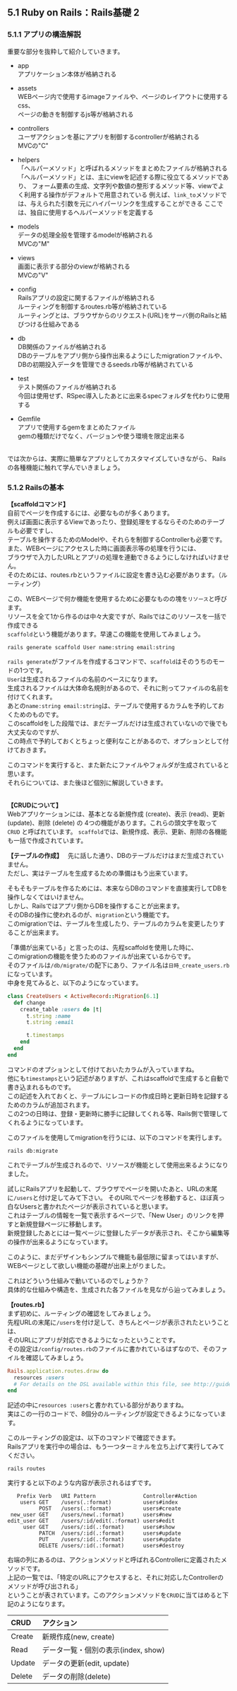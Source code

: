 ## 5.1 Ruby on Rails：Rails基礎 2

### 5.1.1 アプリの構造解説
重要な部分を抜粋して紹介していきます。  

   - app  
      アプリケーション本体が格納される  

   - assets  
        WEBページ内で使用するimageファイルや、ページのレイアウトに使用するcss、  
        ページの動きを制御するjs等が格納される  

   - controllers  
        ユーザアクションを基にアプリを制御するcontrollerが格納される  
        MVCの"C"  

   - helpers  
        「ヘルパーメソッド」と呼ばれるメソッドをまとめたファイルが格納される  
        「ヘルパーメソッド」とは、主にviewを記述する際に役立てるメソッドであり、
        フォーム要素の生成、文字列や数値の整形するメソッド等、viewでよく利用する操作がデフォルトで用意されている
        例えば、`link_to`メソッドでは、与えられた引数を元にハイパーリンクを生成することができる
        ここでは、独自に使用するヘルパーメソッドを定義する

   - models  
        データの処理全般を管理するmodelが格納される  
        MVCの"M"  

   - views  
        画面に表示する部分のviewが格納される  
        MVCの"V"  

   - config  
      Railsアプリの設定に関するファイルが格納される  
      ルーティングを制御するroutes.rb等が格納されている  
      ルーティングとは、ブラウザからのリクエスト(URL)をサーバ側のRailsと結びつける仕組みである

   - db  
      DB関係のファイルが格納される  
      DBのテーブルをアプリ側から操作出来るようにしたmigrationファイルや、  
      DBの初期投入データを管理できるseeds.rb等が格納されている  

   - test  
      テスト関係のファイルが格納される  
      今回は使用せず、RSpec導入したあとに出来るspecフォルダを代わりに使用する

   - Gemfile  
      アプリで使用するgemをまとめたファイル  
      gemの種類だけでなく、バージョンや使う環境を限定出来る  

<br>
では次からは、実際に簡単なアプリとしてカスタマイズしていきながら、  
Railsの各種機能に触れて学んでいきましょう。  

### 5.1.2 Railsの基本
__【scaffoldコマンド】__   
自前でページを作成するには、必要なものが多くあります。  
例えば画面に表示するViewであったり、登録処理をするならそのためのテーブルも必要ですし、  
テーブルを操作するためのModelや、それらを制御するControllerも必要です。  
また、WEBページにアクセスした時に画面表示等の処理を行うには、  
ブラウザで入力したURLとアプリの処理を連動できるようにしなければいけません。  
そのためには、routes.rbというファイルに設定を書き込む必要があります。（ルーティング）  

この、WEBページで何か機能を使用するために必要なものの塊を`リソース`と呼びます。  
リソースを全て1から作るのは中々大変ですが、Railsではこのリソースを一括で作成できる  
`scaffold`という機能があります。早速この機能を使用してみましょう。  

```
rails generate scaffold User name:string email:string
```

`rails generate`がファイルを作成するコマンドで、`scaffold`はそのうちのモードの1つです。  
`User`は生成されるファイルの名前のベースになります。  
生成されるファイルは大体命名規則があるので、それに則ってファイルの名前を付けてくれます。  
あとの`name:string email:string`は、テーブルで使用するカラムを予約しておくためのものです。  
このscaffoldをした段階では、まだテーブルだけは生成されていないので後でも大丈夫なのですが、  
この時点で予約しておくとちょっと便利なことがあるので、オプションとして付けておきます。  

このコマンドを実行すると、また新たにファイルやフォルダが生成されていると思います。  
それらについては、また後ほど個別に解説していきます。  
<br>

__【CRUDについて】__   
Webアプリケーションには、基本となる新規作成 (create)、表示 (read)、更新 (update)、削除 (delete) の
4つの機能があります。これらの頭文字を取って `CRUD` と呼ばれています。
`scaffold`では、新規作成、表示、更新、削除の各機能も一括で作成されています。

__【テーブルの作成】__  
先に話した通り、DBのテーブルだけはまだ生成されていません。  
ただし、実はテーブルを生成するための準備はもう出来ています。  

そもそもテーブルを作るためには、本来ならDBのコマンドを直接実行してDBを操作しなくてはいけません。  
しかし、Railsではアプリ側からDBを操作することが出来ます。  
そのDBの操作に使われるのが、`migration`という機能です。  
このmigrationでは、テーブルを生成したり、テーブルのカラムを変更したりすることが出来ます。  

「準備が出来ている」と言ったのは、先程scaffoldを使用した時に、  
このmigrationの機能を使うためのファイルが出来ているからです。  
そのファイルは`/db/migrate/`の配下にあり、ファイル名は`日時_create_users.rb`になっています。  
中身を見てみると、以下のようになっています。  

```rb    
class CreateUsers < ActiveRecord::Migration[6.1]
  def change
    create_table :users do |t|
      t.string :name
      t.string :email

      t.timestamps
    end
  end
end
```

コマンドのオプションとして付けておいたカラムが入っていますね。  
他にも`timestamps`という記述がありますが、これはscaffoldで生成すると自動で書き込まれるものです。  
この記述を入れておくと、テーブルにレコードの作成日時と更新日時を記録するためのカラムが追加されます。  
この2つの日時は、登録・更新時に勝手に記録してくれる等、Rails側で管理してくれるようになっています。  

このファイルを使用してmigrationを行うには、以下のコマンドを実行します。  

```
rails db:migrate
```

これでテーブルが生成されるので、リソースが機能として使用出来るようになりました。  

試しにRailsアプリを起動して、ブラウザでページを開いたあと、URLの末尾に`/users`と付け足してみて下さい。
そのURLでページを移動すると、ほぼ真っ白なUsersと書かれたページが表示されていると思います。  
これはテーブルの情報を一覧で表示するページで、「New User」のリンクを押すと新規登録ページに移動します。  
新規登録したあとには一覧ページに登録したデータが表示され、そこから編集等の操作が出来るようになっています。

このように、まだデザインもシンプルで機能も最低限に留まってはいますが、  
WEBページとして欲しい機能の基礎が出来上がりました。  

これはどういう仕組みで動いているのでしょうか？  
具体的な仕組みや構造を、生成された各ファイルを見ながら辿ってみましょう。  

__【routes.rb】__  
まず初めに、ルーティングの確認をしてみましょう。  
先程URLの末尾に`/users`を付け足して、きちんとページが表示されたということは、  
そのURLにアプリが対応できるようになったということです。  
その設定は`/config/routes.rb`のファイルに書かれているはずなので、そのファイルを確認してみましょう。  

```rb
Rails.application.routes.draw do
  resources :users
  # For details on the DSL available within this file, see http://guides.rubyonrails.org/routing.html
end
```

記述の中に`resources :users`と書かれている部分がありますね。  
実はこの一行のコードで、8個分のルーティングが設定できるようになっています。  

このルーティングの設定は、以下のコマンドで確認できます。  
Railsアプリを実行中の場合は、もう一つターミナルを立ち上げて実行してみてください。  

```
rails routes
```

実行すると以下のような内容が表示されるはずです。  

```
   Prefix Verb   URI Pattern               Controller#Action
    users GET    /users(.:format)          users#index
          POST   /users(.:format)          users#create
 new_user GET    /users/new(.:format)      users#new
edit_user GET    /users/:id/edit(.:format) users#edit
     user GET    /users/:id(.:format)      users#show
          PATCH  /users/:id(.:format)      users#update
          PUT    /users/:id(.:format)      users#update
          DELETE /users/:id(.:format)      users#destroy
```

右端の列にあるのは、アクションメソッドと呼ばれるControllerに定義されたメソッドです。  
上記の一覧では、「特定のURLにアクセスすると、それに対応したControllerのメソッドが呼び出される」  
ということが表されています。このアクションメソッドを`CRUD`に当てはめると下記のようになります。  

|CRUD|アクション|
|:--|:--|
|Create|新規作成(new, create)|
|Read|データ一覧・個別の表示(index, show)|
|Update|データの更新(edit, update)|
|Delete|データの削除(delete)|
